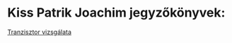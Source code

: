 # Kiss Patrik Joachim jegyzőkönyvek:

[Tranzisztor vizsgálata](https://github.com/Patrik623/Jegyzokonyv/tree/main/tranzisztor_m%C5%B1k%C3%B6d%C3%A9s%C3%A9nek_vizsg%C3%A1lata/)
